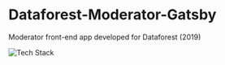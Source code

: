 # Dataforest-Moderator-Gatsby
<p>
  Moderator front-end app developed for Dataforest (2019)
</p>
<img src="https://github-readme-tech-stack.vercel.app/api/cards?title=Tech+Stack&align=center&titleAlign=center&lineCount=2&line1=typescript%2Ctypescript%2C0685a2%3Breact%2Creact%2C606a8f%3Bgatsby%2Cgatsby%2C972861%3Bmobx%2Cmobx%2C311cf7%3B&line2=emotion%2Cemotion%2C92e498%3Bchakra%2Cchakra%2C22b19d%3Bsaas%2Csaas%2Cf50c02%3B" alt="Tech Stack" />
